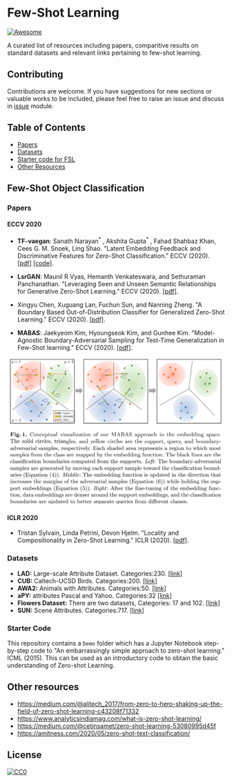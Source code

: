 # Few-Shot Learning

[![Awesome](https://cdn.rawgit.com/sindresorhus/awesome/d7305f38d29fed78fa85652e3a63e154dd8e8829/media/badge.svg)](https://github.com/sindresorhus/awesome)

A curated list of resources including papers, comparitive results on standard datasets and relevant links pertaining to few-shot learning.  

## Contributing

Contributions are welcome. If you have suggestions for new sections or valuable works to be included, please feel free to raise an issue and discuss in [issue](https://github.com/indussky8/awesome-few-shot-learning/issues) module.

## Table of Contents
+ [Papers](#Papers)
+ [Datasets](#Datasets)
+ [Starter code for FSL](#Starter-Code)
+ [Other Resources](#Other-resources)


## Few-Shot Object Classification

### Papers

#### ECCV 2020 
+ **TF-vaegan**: Sanath Narayan<sup>\*</sup> , Akshita Gupta<sup>\*</sup> , Fahad Shahbaz Khan, Cees G. M. Snoek, Ling Shao. "Latent Embedding Feedback and Discriminative Features for Zero-Shot Classification." ECCV (2020). [[pdf]](https://arxiv.org/pdf/2003.07833.pdf) [[code]](https://github.com/akshitac8/tfvaegan).
+ **LsrGAN**: Maunil R Vyas, Hemanth Venkateswara, and Sethuraman Panchanathan. "Leveraging Seen and Unseen Semantic Relationships for Generative Zero-Shot Learning." ECCV (2020). [[pdf]](https://arxiv.org/pdf/2007.09549.pdf). 
+ Xingyu Chen, Xuguang Lan, Fuchun Sun, and Nanning Zheng. "A Boundary Based Out-of-Distribution Classifier for Generalized Zero-Shot Learning." ECCV (2020). [[pdf]](https://arxiv.org/pdf/2008.04872.pdf).

+ **MABAS**: Jaekyeom Kim, Hyoungseok Kim, and Gunhee Kim. "Model-Agnostic Boundary-Adversarial Sampling for Test-Time Generalization in Few-Shot learning." ECCV (2020). [[pdf]](https://www.ecva.net/papers/eccv_2020/papers_ECCV/papers/123460579.pdf).

<img src="readme/MABAS.png" width="500"/>

#### ICLR 2020
+ Tristan Sylvain, Linda Petrini, Devon Hjelm. "Locality and Compositionality in Zero-Shot Learning." ICLR (2020). [[pdf]](https://openreview.net/pdf?id=Hye_V0NKwr).




### Datasets
+ **LAD:** Large-scale Attribute Dataset. Categories:230. [[link]](https://github.com/PatrickZH/A-Large-scale-Attribute-Dataset-for-Zero-shot-Learning)
+ **CUB:** Caltech-UCSD Birds. Categories:200. [[link]](http://www.vision.caltech.edu/visipedia/CUB-200-2011.html)
+ **AWA2:** Animals with Attributes. Categories:50. [[link]](https://cvml.ist.ac.at/AwA2/)
+ **aPY:** attributes Pascal and Yahoo. Categories:32 [[link]](http://vision.cs.uiuc.edu/attributes/)
+ **Flowers Dataset:** There are two datasets, Categories: 17 and 102. [[link]](http://www.robots.ox.ac.uk/~vgg/data/flowers/)
+ **SUN:** Scene Attributes. Categories:717. [[link]](http://cs.brown.edu/~gmpatter/sunattributes.html)

### Starter Code
This repository contains a `Demo` folder which has a Jupyter Notebook step-by-step code to "An embarrassingly simple approach to zero-shot learning." ICML (2015).
This can be used as an introductory code to obtain the basic understanding of Zero-shot Learning.


## Other resources
+ https://medium.com/@alitech_2017/from-zero-to-hero-shaking-up-the-field-of-zero-shot-learning-c43208f71332
+ https://www.analyticsindiamag.com/what-is-zero-shot-learning/
+ https://medium.com/@cetinsamet/zero-shot-learning-53080995d45f
+ https://amitness.com/2020/05/zero-shot-text-classification/

## License

[![CC0](http://mirrors.creativecommons.org/presskit/buttons/88x31/svg/cc-zero.svg)](https://creativecommons.org/publicdomain/zero/1.0/)
